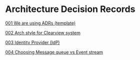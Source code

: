 # Architecture Decision Records

[001 We are using ADRs (template)](./001.adr-template.md)

[002 Arch style for Clearview system](./002.adr-arch-style-for-job-recommendation-service.md)

[003 Identity Provider (IdP)](./003.adr.idp.md)

[004 Choosing Message queue vs Event stream](./004.adr.queue.stream.md)
